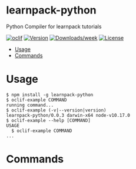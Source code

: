learnpack-python
================

Python Compiler for learnpack tutorials

[![oclif](https://img.shields.io/badge/cli-oclif-brightgreen.svg)](https://oclif.io)
[![Version](https://img.shields.io/npm/v/learnpack-python.svg)](https://npmjs.org/package/learnpack-python)
[![Downloads/week](https://img.shields.io/npm/dw/learnpack-python.svg)](https://npmjs.org/package/learnpack-python)
[![License](https://img.shields.io/npm/l/learnpack-python.svg)](https://github.com/learnpack/python-compiler/blob/master/package.json)

<!-- toc -->
* [Usage](#usage)
* [Commands](#commands)
<!-- tocstop -->
# Usage
<!-- usage -->
```sh-session
$ npm install -g learnpack-python
$ oclif-example COMMAND
running command...
$ oclif-example (-v|--version|version)
learnpack-python/0.0.3 darwin-x64 node-v10.17.0
$ oclif-example --help [COMMAND]
USAGE
  $ oclif-example COMMAND
...
```
<!-- usagestop -->
# Commands
<!-- commands -->

<!-- commandsstop -->

